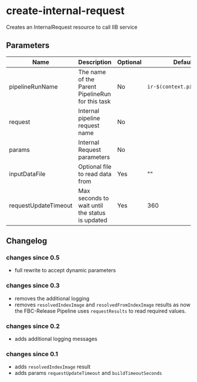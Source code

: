 # create-internal-request

Creates an InternalRequest resource to call IIB service

## Parameters

| Name | Description | Optional | Default value |
|------|-------------|----------|---------------|
| pipelineRunName | The name of the Parent PipelineRun for this task | No | `ir-$(context.pipelineRun.name)` |
| request | Internal pipeline request name | No | |
| params | Internal Request parameters | No | |
| inputDataFile | Optional file to read data from | Yes | "" |
| requestUpdateTimeout | Max seconds to wait until the status is updated | Yes | 360 |

## Changelog

### changes since 0.5
- full rewrite to accept dynamic parameters

### changes since 0.3
- removes the additional logging
- removes `resolvedIndexImage` and `resolvedFromIndexImage` results
  as now the FBC-Release Pipeline uses `requestResults` to read required values.

### changes since 0.2
- adds additional logging messages

### changes since 0.1
- adds `resolvedIndexImage` result
- adds params `requestUpdateTimeout` and `buildTimeoutSeconds`
